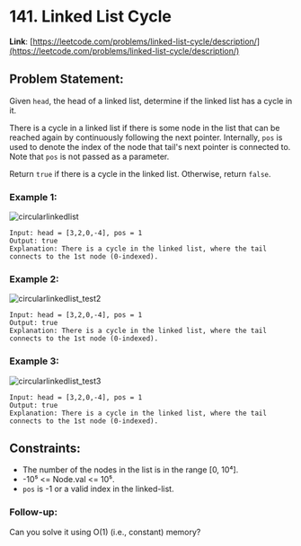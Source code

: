 # 141. Linked List Cycle

**Link**: [https://leetcode.com/problems/linked-list-cycle/description/](https://leetcode.com/problems/linked-list-cycle/description/)

## Problem Statement:

Given `head`, the head of a linked list, determine if the linked list has a cycle in it.

There is a cycle in a linked list if there is some node in the list that can be reached again by continuously following the next pointer. Internally, `pos` is used to denote the index of the node that tail's next pointer is connected to. Note that `pos` is not passed as a parameter.

Return `true` if there is a cycle in the linked list. Otherwise, return `false`.

### Example 1:
![circularlinkedlist](https://github.com/user-attachments/assets/616b763a-c3ec-4a7b-a6d1-d37cac83e976)

```
Input: head = [3,2,0,-4], pos = 1
Output: true
Explanation: There is a cycle in the linked list, where the tail connects to the 1st node (0-indexed).
```

### Example 2:
![circularlinkedlist_test2](https://github.com/user-attachments/assets/6cc6641b-992d-4215-a71b-06444a0eb6aa)

```
Input: head = [3,2,0,-4], pos = 1
Output: true
Explanation: There is a cycle in the linked list, where the tail connects to the 1st node (0-indexed).
```

### Example 3:
![circularlinkedlist_test3](https://github.com/user-attachments/assets/2e1aad08-7da3-48fe-93d6-2cfdb21814d1)

```
Input: head = [3,2,0,-4], pos = 1
Output: true
Explanation: There is a cycle in the linked list, where the tail connects to the 1st node (0-indexed).
```


## Constraints:
- The number of the nodes in the list is in the range [0, 10⁴].
- -10⁵ <= Node.val <= 10⁵.
- `pos` is -1 or a valid index in the linked-list.

### Follow-up:
Can you solve it using O(1) (i.e., constant) memory?
